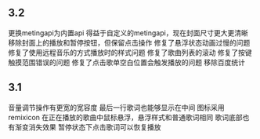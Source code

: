 ## 3.2
更换metingapi为内置api
得益于自定义的metingapi，现在封面尺寸更大更清晰
移除封面上的播放和暂停按钮，但保留点击操作
修复了悬浮状态动画过慢的问题
修复了使用远程音乐的方式播放时的样式问题
修复了歌曲列表的滚动
修复了按键触摸范围错误的问题
修复了点击歌单空白位置会触发播放的问题
移除百度统计

## 3.1

音量调节操作有更宽的宽容度
最后一行歌词也能够显示在中间
图标采用remixicon
在正在播放的歌曲中鼠标悬浮，悬浮样式和普通歌词相同
歌词底部也有渐变消失效果
暂停状态下点击歌词可以恢复播放